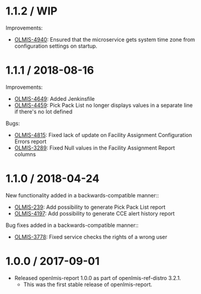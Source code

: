 1.1.2 / WIP
==================

Improvements:
* [OLMIS-4940](https://openlmis.atlassian.net/browse/OLMIS-4940): Ensured that the microservice gets system time zone from configuration settings on startup.

1.1.1 / 2018-08-16
==================

Improvements:
* [OLMIS-4649](https://openlmis.atlassian.net/browse/OLMIS-4649): Added Jenkinsfile
* [OLMIS-4459](https://openlmis.atlassian.net/browse/OLMIS-4459): Pick Pack List no longer displays values in a separate line if there's no lot defined

Bugs:
* [OLMIS-4815](https://openlmis.atlassian.net/browse/OLMIS-4815): Fixed lack of update on Facility Assignment Configuration Errors report
* [OLMIS-3289](https://openlmis.atlassian.net/browse/OLMIS-3289): Fixed Null values in the Facility Assignment Report columns

1.1.0 / 2018-04-24
==================

New functionality added in a backwards-compatible manner::
* [OLMIS-239](https://openlmis.atlassian.net/browse/OLMIS-239): Add possibility to generate Pick Pack List report
* [OLMIS-4197](https://openlmis.atlassian.net/browse/OLMIS-4197): Add possibility to generate CCE alert history report 

Bug fixes added in a backwards-compatible manner::
* [OLMIS-3778](https://openlmis.atlassian.net/browse/OLMIS-3778): Fixed service checks the rights of a wrong user

1.0.0 / 2017-09-01
==================

* Released openlmis-report 1.0.0 as part of openlmis-ref-distro 3.2.1.
  * This was the first stable release of openlmis-report.
